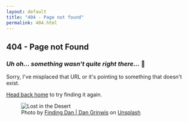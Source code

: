 ```yaml
---
layout: default
title: "404 - Page not found"
permalink: 404.html
---
```


## 404 - Page not Found

### *Uh oh... something wasn't quite right there...* :face_with_head_bandage:

Sorry, I've misplaced that URL or it's pointing to something that doesn't exist.

<a href="{{ site.baseurl }}/">Head back home</a> to try finding it again.

<div class="post-cover">
    <figure class="cover-caption">
       <img src="{{ site.baseurl }}/assets/images/404.jpg" alt="Lost in the Desert">
      <figcaption>
        <span>Photo by <a href="https://unsplash.com/@finding_dan?utm_source=unsplash&amp;utm_medium=referral&amp;utm_content=creditCopyText">Finding Dan | Dan Grinwis</a> on <a href="https://unsplash.com/s/photos/lost?utm_source=unsplash&amp;utm_medium=referral&amp;utm_content=creditCopyText">Unsplash</a></span>
      </figcaption>
    </figure>
  </div>

